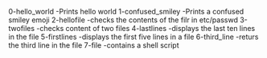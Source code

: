 0-hello_world -Prints hello world
1-confused_smiley -Prints a confused smiley emoji
2-hellofile -checks the contents of the filr in etc/passwd
3-twofiles -checks content of two files 
4-lastlines -displays the last ten lines in the file
5-firstlines -displays the first five lines in a file
6-third_line -returs the third line in the file
7-file -contains a shell script
